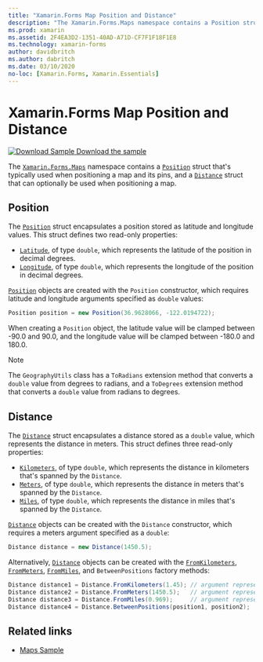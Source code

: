 ```yaml
---
title: "Xamarin.Forms Map Position and Distance"
description: "The Xamarin.Forms.Maps namespace contains a Position struct that's typically used when positioning a map and its pins, and a Distance struct that can optionally be used when positioning a map."
ms.prod: xamarin
ms.assetid: 2F4EA3D2-1351-40AD-A71D-CF7F1F18F1E8
ms.technology: xamarin-forms
author: davidbritch
ms.author: dabritch
ms.date: 03/10/2020
no-loc: [Xamarin.Forms, Xamarin.Essentials]
---
```


# Xamarin.Forms Map Position and Distance

[![Download Sample](~/media/shared/download.png) Download the sample](https://docs.microsoft.com/samples/xamarin/xamarin-forms-samples/workingwithmaps)

The [`Xamarin.Forms.Maps`](xref:Xamarin.Forms.Maps) namespace contains a [`Position`](xref:Xamarin.Forms.Maps.Position) struct that's typically used when positioning a map and its pins, and a [`Distance`](xref:Xamarin.Forms.Maps.Distance) struct that can optionally be used when positioning a map.

## Position

The [`Position`](xref:Xamarin.Forms.Maps.Position) struct encapsulates a position stored as latitude and longitude values. This struct defines two read-only properties:

- [`Latitude`](xref:Xamarin.Forms.Maps.Position.Latitude), of type `double`, which represents the latitude of the position in decimal degrees.
- [`Longitude`](xref:Xamarin.Forms.Maps.Position.Longitude), of type `double`, which represents the longitude of the position in decimal degrees.

[`Position`](xref:Xamarin.Forms.Maps.Position) objects are created with the `Position` constructor, which requires latitude and longitude arguments specified as `double` values:

```csharp
Position position = new Position(36.9628066, -122.0194722);
```

When creating a `Position` object, the latitude value will be clamped between -90.0 and 90.0, and the longitude value will be clamped between -180.0 and 180.0.

> [!NOTE]
> The `GeographyUtils` class has a `ToRadians` extension method that converts a `double` value from degrees to radians, and a `ToDegrees` extension method that converts a `double` value from radians to degrees.

## Distance

The [`Distance`](xref:Xamarin.Forms.Maps.Distance) struct encapsulates a distance stored as a `double` value, which represents the distance in meters. This struct defines three read-only properties:

- [`Kilometers`](xref:Xamarin.Forms.Maps.Distance.Kilometers), of type `double`, which represents the distance in kilometers that's spanned by the `Distance`.
- [`Meters`](xref:Xamarin.Forms.Maps.Distance.Meters), of type `double`, which represents the distance in meters that's spanned by the `Distance`.
- [`Miles`](xref:Xamarin.Forms.Maps.Distance.Miles), of type `double`, which represents the distance in miles that's spanned by the `Distance`.

[`Distance`](xref:Xamarin.Forms.Maps.Distance) objects can be created with the `Distance` constructor, which requires a meters argument specified as a `double`:

```csharp
Distance distance = new Distance(1450.5);
```

Alternatively, [`Distance`](xref:Xamarin.Forms.Maps.Distance) objects can be created with the [`FromKilometers`](xref:Xamarin.Forms.Maps.Distance.FromKilometers*), [`FromMeters`](xref:Xamarin.Forms.Maps.Distance.FromMeters*), [`FromMiles`](xref:Xamarin.Forms.Maps.Distance.FromMiles*), and `BetweenPositions` factory methods:

```csharp
Distance distance1 = Distance.FromKilometers(1.45); // argument represents the number of kilometers
Distance distance2 = Distance.FromMeters(1450.5);   // argument represents the number of meters
Distance distance3 = Distance.FromMiles(0.969);     // argument represents the number of miles
Distance distance4 = Distance.BetweenPositions(position1, position2);
```

## Related links

- [Maps Sample](https://docs.microsoft.com/samples/xamarin/xamarin-forms-samples/workingwithmaps)
